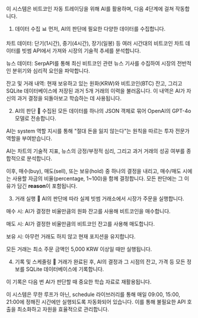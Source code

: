 이 시스템은 비트코인 자동 트레이딩을 위해 AI를 활용하며, 다음 4단계에 걸쳐 작동합니다.

1. 데이터 수집 📊
먼저, AI의 판단에 필요한 다양한 데이터를 수집합니다.

차트 데이터: 단기(1시간), 중기(4시간), 장기(일봉) 등 여러 시간대의 비트코인 차트 데이터를 빗썸 API에서 가져와 시장의 기술적 추세를 분석합니다.

뉴스 데이터: SerpAPI를 통해 최신 비트코인 관련 뉴스 기사를 수집하여 시장의 전반적인 분위기와 심리적 요인을 파악합니다.

잔고 및 거래 내역: 현재 보유하고 있는 원화(KRW)와 비트코인(BTC) 잔고, 그리고 SQLite 데이터베이스에 저장된 과거 5개 거래의 이력을 불러옵니다. 이 내역은 AI가 자신의 과거 결정을 되돌아보고 학습하는 데 사용됩니다.

2. AI의 판단 🧠
수집된 모든 데이터를 하나의 JSON 객체로 묶어 OpenAI의 GPT-4o 모델로 전송합니다.

AI는 system 역할 지시를 통해 "절대 돈을 잃지 않는다"는 원칙을 따르는 투자 전문가 역할을 부여받습니다.

AI는 차트의 기술적 지표, 뉴스의 긍정/부정적 심리, 그리고 과거 거래의 성공 여부를 종합적으로 분석합니다.

이후, 매수(buy), 매도(sell), 또는 보유(hold) 중 하나의 결정을 내리고, 매수/매도 시에는 사용할 자금의 비율(percentage, 1~100)을 함께 결정합니다. 모든 판단에는 그 이유가 담긴 **reason**이 포함됩니다.

3. 거래 실행 🚀
AI의 판단에 따라 실제 빗썸 거래소에서 시장가 주문을 실행합니다.

매수 시: AI가 결정한 비율만큼의 원화 잔고를 사용해 비트코인을 매수합니다.

매도 시: AI가 결정한 비율만큼의 비트코인 잔고를 사용해 매도합니다.

보유 시: 아무런 거래도 하지 않고 현재 포지션을 유지합니다.

모든 거래는 최소 주문 금액인 5,000 KRW 이상일 때만 실행됩니다.

4. 기록 및 스케줄링 📝
거래가 완료된 후, AI의 결정과 그 시점의 잔고, 가격 등 모든 정보를 SQLite 데이터베이스에 기록합니다.

이 기록은 다음 번 AI가 판단할 때 중요한 학습 자료로 재활용됩니다.

이 시스템은 무한 루프가 아닌, schedule 라이브러리를 통해 매일 09:00, 15:00, 21:00에 정해진 시간에만 실행되도록 자동화되어 있습니다. 이를 통해 불필요한 API 호출을 최소화하고 자원을 효율적으로 관리합니다.
